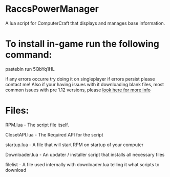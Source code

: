 # RaccsPowerManager
A lua script for ComputerCraft that displays and manages base information.

# To install in-game run the following command: 

pastebin run 5QbYq1HL

if any errors occurre try doing it on singleplayer if errors persist please contact me!
Also if your having issues with it downloading blank files, most common issues with pre 1.12 versions, please [look here for more info](https://www.computercraft.info/forums2/index.php?/topic/26882-resource-pack-pastebin-fix-for-pre-mc18x-users "ComputerCraft official wiki")

# Files:

RPM.lua - The script file itself.

ClosetAPI.lua - The Required API for the script

startup.lua - A file that will start RPM on startup of your computer

Downloader.lua - An updater / installer script that installs all necessary files

filelist - A file used internally with downloader.lua telling it what scripts to download
